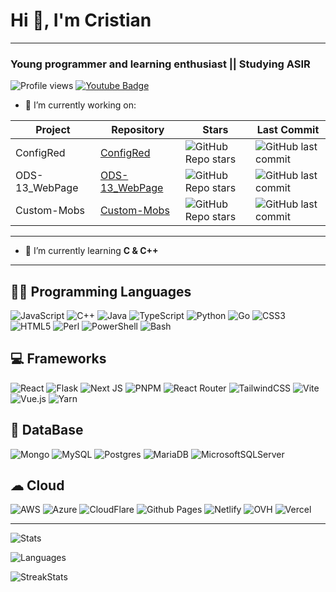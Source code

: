 # Hi 👋, I'm Cristian

---

### Young programmer and learning enthusiast || Studying ASIR

![Profile views](https://komarev.com/ghpvc/?username=cristianpvp&label=Profile%20views&color=0e75b6&style=flat)
[![Youtube Badge](https://img.shields.io/badge/-CrIsTiAnPvP-darkred?style=flat-square&logo=youtube&logoColor=white&link=https://www.youtube.com/c/cristianpvp)](https://youtube.com/c/CrIsTiAnPvPYT)

- 🔭 I’m currently working on:

| Project | Repository  | Stars | Last Commit |
|-|-|-|-|
| ConfigRed    | [ConfigRed](https://github.com/CrIsTiAnPvP/ConfigRed) | ![GitHub Repo stars](https://img.shields.io/github/stars/CrIsTiAnPvP/ConfigRed?style=flat-square&logo=githubsponsors) | ![GitHub last commit](https://img.shields.io/github/last-commit/CrIsTiAnPvP/ConfigRed?display_timestamp=committer&style=flat-square&logo=git) |
| ODS-13_WebPage | [ODS-13_WebPage](https://github.com/CrIsTiAnPvP/ODS-13_WebPage) | ![GitHub Repo stars](https://img.shields.io/github/stars/CrIsTiAnPvP/ODS-13_WebPage?style=flat-square&logo=githubsponsors) | ![GitHub last commit](https://img.shields.io/github/last-commit/CrIsTiAnPvP/ODS-13_WebPage?display_timestamp=committer&style=flat-square&logo=git) |
| Custom-Mobs | [Custom-Mobs](https://github.com/CrIsTiAnPvP/CustomMobs) | ![GitHub Repo stars](https://img.shields.io/github/stars/CrIsTiAnPvP/CustomMobs?style=flat-square&logo=githubsponsors) | ![GitHub last commit](https://img.shields.io/github/last-commit/CrIsTiAnPvP/CustomMobs?display_timestamp=committer&style=flat-square&logo=git) |

---

- 🌱 I’m currently learning **C & C++**

---

## 👨‍💻 Programming Languages

![JavaScript](https://img.shields.io/badge/javascript-%23323330.svg?style=for-the-badge&logo=javascript&logoColor=%23F7DF1E)
![C++](https://img.shields.io/badge/c++-%2300599C.svg?style=for-the-badge&logo=c%2B%2B&logoColor=white)
![Java](https://img.shields.io/badge/java-%23ED8B00.svg?style=for-the-badge&logo=openjdk&logoColor=white)
![TypeScript](https://img.shields.io/badge/typescript-%23007ACC.svg?style=for-the-badge&logo=typescript&logoColor=white)
![Python](https://img.shields.io/badge/python-3670A0?style=for-the-badge&logo=python&logoColor=ffdd54)
![Go](https://img.shields.io/badge/go-%2300ADD8.svg?style=for-the-badge&logo=go&logoColor=white)
![CSS3](https://img.shields.io/badge/css3-%231572B6.svg?style=for-the-badge&logo=css3&logoColor=white)
![HTML5](https://img.shields.io/badge/html5-%23E34F26.svg?style=for-the-badge&logo=html5&logoColor=white)
![Perl](https://img.shields.io/badge/perl-%2339457E.svg?style=for-the-badge&logo=perl&logoColor=white)
![PowerShell](https://img.shields.io/badge/PowerShell-%235391FE.svg?style=for-the-badge&logo=powershell&logoColor=white)
![Bash](https://img.shields.io/badge/Bash-black.svg?style=for-the-badge&logo=gnubash&logoColor=white)

## 💻 Frameworks

![React](https://img.shields.io/badge/react-%2320232a.svg?style=for-the-badge&logo=react&logoColor=%2361DAFB)
![Flask](https://img.shields.io/badge/flask-%23000.svg?style=for-the-badge&logo=flask&logoColor=white)
![Next JS](https://img.shields.io/badge/Next-black?style=for-the-badge&logo=nextdotjs&logoColor=white)
![PNPM](https://img.shields.io/badge/pnpm-%234a4a4a.svg?style=for-the-badge&logo=pnpm&logoColor=f69220)
![React Router](https://img.shields.io/badge/React_Router-CA4245?style=for-the-badge&logo=react-router&logoColor=white)
![TailwindCSS](https://img.shields.io/badge/tailwindcss-%2338B2AC.svg?style=for-the-badge&logo=tailwind-css&logoColor=white)
![Vite](https://img.shields.io/badge/vite-%23646CFF.svg?style=for-the-badge&logo=vite&logoColor=white)
![Vue.js](https://img.shields.io/badge/vuejs-%2335495e.svg?style=for-the-badge&logo=vuedotjs&logoColor=%234FC08D)
![Yarn](https://img.shields.io/badge/yarn-%232C8EBB.svg?style=for-the-badge&logo=yarn&logoColor=white)

## 💾 DataBase

![Mongo](https://img.shields.io/badge/MongoDB-4EA94B?style=for-the-badge&logo=mongodb&logoColor=white)
![MySQL](https://img.shields.io/badge/mysql-4479A1.svg?style=for-the-badge&logo=mysql&logoColor=white)
![Postgres](https://img.shields.io/badge/postgres-%23316192.svg?style=for-the-badge&logo=postgresql&logoColor=white)
![MariaDB](https://img.shields.io/badge/MariaDB-003545?style=for-the-badge&logo=mariadb&logoColor=white)
![MicrosoftSQLServer](https://img.shields.io/badge/MSSQL-CC2927?style=for-the-badge&logo=microsoft%20sql%20server&logoColor=white)

## ☁ Cloud

![AWS](https://img.shields.io/badge/AWS-FF9900?style=for-the-badge&logo=amazonwebservices&logoColor=white)
![Azure](https://img.shields.io/badge/Microsoft_Azure-0089D6?style=for-the-badge&logo=microsoft-azure&logoColor=white)
![CloudFlare](https://img.shields.io/badge/Cloudflare-F38020?style=for-the-badge&logo=Cloudflare&logoColor=white)
![Github Pages](https://img.shields.io/badge/github%20pages-121013?style=for-the-badge&logo=github&logoColor=white)
![Netlify](https://img.shields.io/badge/Netlify-00C7B7?style=for-the-badge&logo=netlify&logoColor=white)
![OVH](https://img.shields.io/badge/OVH%20Cloud-123F6D?style=for-the-badge&logo=ovh&logoColor=white)
![Vercel](https://img.shields.io/badge/Vercel-000000?style=for-the-badge&logo=vercel&logoColor=white)

---

![Stats](https://github-readme-stats.vercel.app/api?username=cristianpvp&show_icons=true&locale=en)

![Languages](https://github-readme-stats.vercel.app/api/top-langs?username=cristianpvp&show_icons=true&locale=en&layout=compact)

![StreakStats](https://github-readme-streak-stats.herokuapp.com/?user=CrIsTiAnPvP)
